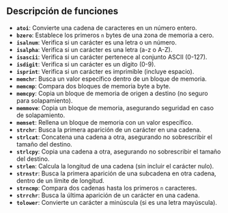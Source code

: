 ## Descripción de funciones

- **`atoi`**: Convierte una cadena de caracteres en un número entero.
- **`bzero`**: Establece los primeros `n` bytes de una zona de memoria a cero.
- **`isalnum`**: Verifica si un carácter es una letra o un número.
- **`isalpha`**: Verifica si un carácter es una letra (a-z o A-Z).
- **`isascii`**: Verifica si un carácter pertenece al conjunto ASCII (0-127).
- **`isdigit`**: Verifica si un carácter es un dígito (0-9).
- **`isprint`**: Verifica si un carácter es imprimible (incluye espacio).
- **`memchr`**: Busca un valor específico dentro de un bloque de memoria.
- **`memcmp`**: Compara dos bloques de memoria byte a byte.
- **`memcpy`**: Copia un bloque de memoria de origen a destino (no seguro para solapamiento).
- **`memmove`**: Copia un bloque de memoria, asegurando seguridad en caso de solapamiento.
- **`memset`**: Rellena un bloque de memoria con un valor específico.
- **`strchr`**: Busca la primera aparición de un carácter en una cadena.
- **`strlcat`**: Concatena una cadena a otra, asegurando no sobrescribir el tamaño del destino.
- **`strlcpy`**: Copia una cadena a otra, asegurando no sobrescribir el tamaño del destino.
- **`strlen`**: Calcula la longitud de una cadena (sin incluir el carácter nulo).
- **`strnstr`**: Busca la primera aparición de una subcadena en otra cadena, dentro de un límite de longitud.
- **`strncmp`**: Compara dos cadenas hasta los primeros `n` caracteres.
- **`strrchr`**: Busca la última aparición de un carácter en una cadena.
- **`tolower`**: Convierte un carácter a minúscula (si es una letra mayúscula).
